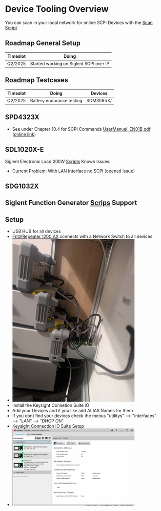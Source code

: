 # Device Tooling Overview
You can scan in your local network for online SCPI Devices with the [Scan Script](scanForSCPIDevices.py)

## Roadmap General Setup
| Timeslot | Doing                                   |
|----------|-----------------------------------------|
| Q2/2025  | Started working on Siglent SCPI over IP |

## Roadmap Testcases
| Timeslot | Doing                     | Devices      |
|----------|---------------------------|--------------|
| Q2/2025  | Battery endurance testing | SDM3065X/ 

## SPD4323X
- See under Chapter 10.4 for SCPI Commands [UserManuel_EN01B.pdf](../src/docs/SPD4000X_UserManual_EN01B.pdf#page=59) ([online link](https://www.siglenteu.com/wp-content/uploads/dlm_uploads/2024/08/SPD4000X_UserManual_EN01B.pdf#page=59))

## SDL1020X-E
Siglent Electronic Load 200W [Scripts](SDL1020X-E)
Known Issues:
-   Current Problem: With LAN Interface no SCPI (opened Issue)

## SDG1032X
Siglent Function Generator [Scrips](SDG1032X)
Support
-   

## Setup
- USB HUB for all devices
- [Fritz!Repeater 1200 AX](https://www.amazon.de/dp/B09N4SJLWM?ref=ppx_yo2ov_dt_b_fed_asin_title) connects with a Network Switch to all devices
- <img src="../src/res/lan_setup.jpg" alt="Setup to automate" width="400"/>
- Install the Keysight Connetion Suite IO
- Add your Devices and if you like add ALIAS Names for them
- If you dont find your devices check the menus "utilitys" --> "interfaces" --> "LAN" --> "DHCP ON"
- Keysight Connection IO Suite Setup 
- <img src="../src/res/IOSuite_SetupLAN.png" alt="IOSuite" width="400"/>
